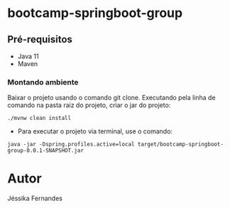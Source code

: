 # bootcamp-springboot-group

## Pré-requisitos

- Java 11
- Maven
 
### Montando ambiente

Baixar o projeto usando o comando git clone.
Executando pela linha de comando na pasta raiz do projeto, criar o jar do projeto:

```
./mvnw clean install
```

- Para executar o projeto via terminal, use o comando:

```
java -jar -Dspring.profiles.active=local target/bootcamp-springboot-group-0.0.1-SNAPSHOT.jar
```

# Autor
Jéssika Fernandes 
